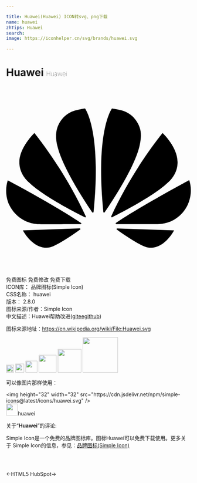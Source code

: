 ```yaml
---

title: Huawei(Huawei) ICON转svg、png下载
name: huawei
zhTips: Huawei
search: 
image: https://iconhelper.cn/svg/brands/huawei.svg

---
```


# Huawei  <small style="font-size: 60%;font-weight: 100">Huawei</small>

<div id="svg" class="svg-wrap">
<svg role="img" viewBox="0 0 24 24" xmlns="http://www.w3.org/2000/svg"><title>Huawei icon</title><path d="M3.67 6.14S1.82 7.91 1.72 9.78v.35c.08 1.51 1.22 2.4 1.22 2.4 1.83 1.79 6.26 4.04 7.3 4.55 0 0 .06.03.1-.01l.02-.04V17v-.01C7.52 10.8 3.67 6.14 3.67 6.14zM9.65 18.6c-.02-.08-.1-.08-.1-.08l-7.38.26c.8 1.43 2.15 2.53 3.56 2.2.96-.25 3.16-1.78 3.88-2.3.06-.05.04-.09.04-.09zM9.73 17.82C6.49 15.63.21 12.28.21 12.28c-.15.46-.2.9-.21 1.3v.07c0 1.07.4 1.82.4 1.82.8 1.69 2.34 2.2 2.34 2.2.7.3 1.4.31 1.4.31.12.02 4.4 0 5.54 0 .05 0 .08-.05.08-.05v-.06c0-.03-.03-.05-.03-.05zM9.06 3.19a3.42 3.42 0 0 0-2.57 3.15v.41c.03.6.16 1.05.16 1.05.66 2.9 3.86 7.65 4.55 8.65.05.05.1.03.1.03a.1.1 0 0 0 .06-.1c1.06-10.6-1.11-13.42-1.11-13.42-.32.02-1.19.23-1.19.23zM17.36 5.46s-.49-1.8-2.44-2.28c0 0-.57-.14-1.17-.22 0 0-2.18 2.81-1.12 13.43.01.07.06.08.06.08.07.03.1-.03.1-.03.72-1.03 3.9-5.76 4.55-8.64 0 0 .36-1.4.02-2.34zM14.44 18.53s-.07 0-.09.05c0 0-.01.07.03.1.7.51 2.85 2 3.88 2.3 0 0 .16.05.43.06h.14c.69-.02 1.9-.37 3-2.26l-7.4-.25zM22.27 10.12c.14-2.06-1.94-3.97-1.94-3.98 0 0-3.85 4.66-6.67 10.8 0 0-.03.08.02.13l.04.01h.06c1.06-.53 5.46-2.77 7.28-4.54 0 0 1.15-.93 1.21-2.42zM23.79 12.26s-6.28 3.37-9.52 5.55c0 0-.05.04-.03.11 0 0 .03.06.07.06 1.16 0 5.56 0 5.67-.02 0 0 .57-.02 1.27-.29 0 0 1.56-.5 2.37-2.27 0 0 .73-1.45.17-3.14z"/></svg>
</div>
<detail full-name='huawei'></detail>

<div class="detail-page">
<p>
<span><span class="badge-success badge">免费图标</span> <span class="badge-success badge">免费修改</span>  <span class="badge-success badge">免费下载</span> </span>
<br/>
<span>
ICON库：
<span class="badge-secondary badge">品牌图标(Simple Icon)</span> 
</span>
<br/>
<span>
CSS名称：
<span class="badge-secondary badge">huawei</span> 
</span>

<br/>
<span>
版本：
<span class="badge-secondary badge">2.8.0</span> 
</span>
<br/>
<span>图标来源/作者：<span class="badge-light badge">Simple Icon</span></span> 
<br/>
<span class="zh-detail">中文描述：<span class="badge-primary badge">Huawei</span><span class="help-link"><span>帮助改进</span>(<a href="https://gitee.com/liuwave/icon-helper/edit/master/json/brands/huawei.json" target="_blank" rel="noopener noreferrer">gitee</a><a href="https://github.com/liuwave/icon-helper/edit/master/json/brands/huawei.json" target="_blank" rel="noopener noreferrer">github</a></span>)</span><br/>
</p>
</div><div class="description description alert alert-light"><p>图标来源地址：<a href="https://en.wikipedia.org/wiki/File:Huawei.svg" target="_blank" rel="noopener noreferrer">https://en.wikipedia.org/wiki/File:Huawei.svg</a></p></div>
<div class="alert alert-dark">
<img height="21" width="21" src="https://cdn.jsdelivr.net/npm/simple-icons@latest/icons/huawei.svg" />
<img height="24" width="24" src="https://cdn.jsdelivr.net/npm/simple-icons@latest/icons/huawei.svg" />
<img height="32" width="32" src="https://cdn.jsdelivr.net/npm/simple-icons@latest/icons/huawei.svg" />
<img height="48" width="48" src="https://cdn.jsdelivr.net/npm/simple-icons@latest/icons/huawei.svg" />
<img height="64" width="64" src="https://cdn.jsdelivr.net/npm/simple-icons@latest/icons/huawei.svg" />
<img height="96" width="96" src="https://cdn.jsdelivr.net/npm/simple-icons@latest/icons/huawei.svg" />

</div>
<div>
  <p>可以像图片那样使用：    
  </p>
  <div class="alert alert-primary" style="font-size: 14px">
    &lt;img height="32" width="32" src="https://cdn.jsdelivr.net/npm/simple-icons@latest/icons/huawei.svg" /&gt;
    <copy-btn content='<img height="32" width="32" src="https://cdn.jsdelivr.net/npm/simple-icons@latest/icons/huawei.svg" />'></copy-btn>
  </div>
  <div class="alert alert-secondary">
    <img height="32" width="32" src="https://cdn.jsdelivr.net/npm/simple-icons@latest/icons/huawei.svg" />huawei
    <copy-btn content="huawei" btn-title="复制图标名称"></copy-btn>
  </div>
</div>
<div class="icon-detail__container">
<p>关于“<b>Huawei</b>”的评论:</p>
</div>
<Vssue title="关于“Huawei”的评论" />
<div><p>Simple Icon是一个免费的品牌图标库。图标Huawei可以免费下载使用。更多关于  Simple Icon的信息，参见：<a target="_blank" href="https://iconhelper.cn/brands.html">品牌图标(Simple Icon)</a>
</p></div>


<div style="padding:2rem 0 " class="page-nav"><p class="inner"><span class="prev">←<router-link to="/icon/html5.html">HTML5</router-link></span> <span class="next"><router-link to="/icon/hubspot.html">HubSpot</router-link>→</span></p></div>
